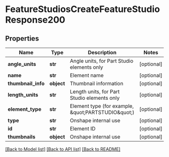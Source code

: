 # FeatureStudiosCreateFeatureStudioResponse200

## Properties
Name | Type | Description | Notes
------------ | ------------- | ------------- | -------------
**angle_units** | **str** | Angle units, for Part Studio elements only | [optional] 
**name** | **str** | Element name | [optional] 
**thumbnail_info** | **object** | Thumbnail information | [optional] 
**length_units** | **str** | Length units, for Part Studio elements only | [optional] 
**element_type** | **str** | Element type (for example, \&quot;PARTSTUDIO\&quot;) | [optional] 
**type** | **str** | Onshape internal use | [optional] 
**id** | **str** | Element ID | [optional] 
**thumbnails** | **object** | Onshape internal use | [optional] 

[[Back to Model list]](../README.md#documentation-for-models) [[Back to API list]](../README.md#documentation-for-api-endpoints) [[Back to README]](../README.md)


